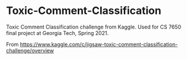# Toxic-Comment-Classification
Toxic Comment Classification challenge from Kaggle.  Used for CS 7650 final project at Georgia Tech, Spring 2021.

From https://www.kaggle.com/c/jigsaw-toxic-comment-classification-challenge/overview
